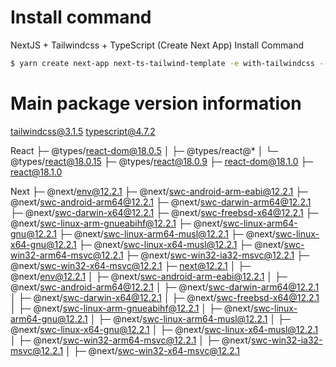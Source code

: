 # Install command

NextJS + Tailwindcss + TypeScript (Create Next App) Install Command
```bash
$ yarn create next-app next-ts-tailwind-template -e with-tailwindcss --typescript
```

# Main package version information

tailwindcss@3.1.5
typescript@4.7.2

React
├─ @types/react-dom@18.0.5
│  ├─ @types/react@*
│  └─ @types/react@18.0.15
├─ @types/react@18.0.9
├─ react-dom@18.1.0
├─ react@18.1.0

Next
├─ @next/env@12.2.1
├─ @next/swc-android-arm-eabi@12.2.1
├─ @next/swc-android-arm64@12.2.1
├─ @next/swc-darwin-arm64@12.2.1
├─ @next/swc-darwin-x64@12.2.1
├─ @next/swc-freebsd-x64@12.2.1
├─ @next/swc-linux-arm-gnueabihf@12.2.1
├─ @next/swc-linux-arm64-gnu@12.2.1
├─ @next/swc-linux-arm64-musl@12.2.1
├─ @next/swc-linux-x64-gnu@12.2.1
├─ @next/swc-linux-x64-musl@12.2.1
├─ @next/swc-win32-arm64-msvc@12.2.1
├─ @next/swc-win32-ia32-msvc@12.2.1
├─ @next/swc-win32-x64-msvc@12.2.1
├─ next@12.2.1
│  ├─ @next/env@12.2.1
│  ├─ @next/swc-android-arm-eabi@12.2.1
│  ├─ @next/swc-android-arm64@12.2.1
│  ├─ @next/swc-darwin-arm64@12.2.1
│  ├─ @next/swc-darwin-x64@12.2.1
│  ├─ @next/swc-freebsd-x64@12.2.1
│  ├─ @next/swc-linux-arm-gnueabihf@12.2.1
│  ├─ @next/swc-linux-arm64-gnu@12.2.1
│  ├─ @next/swc-linux-arm64-musl@12.2.1
│  ├─ @next/swc-linux-x64-gnu@12.2.1
│  ├─ @next/swc-linux-x64-musl@12.2.1
│  ├─ @next/swc-win32-arm64-msvc@12.2.1
│  ├─ @next/swc-win32-ia32-msvc@12.2.1
│  ├─ @next/swc-win32-x64-msvc@12.2.1

